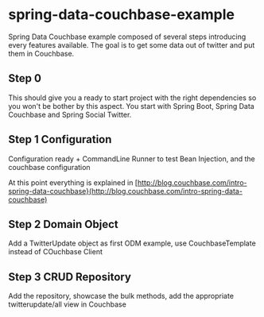 # spring-data-couchbase-example

Spring Data Couchbase example composed of several steps introducing every features available. The goal is to get some
data out of twitter and put them in Couchbase.

## Step 0

This should give you a ready to start project with the right dependencies so you won't be bother by this aspect. You
start with Spring Boot, Spring Data Couchbase and Spring Social Twitter.

## Step 1 Configuration

Configuration ready + CommandLine Runner to test Bean Injection, and the couchbase configuration

At this point everything is explained in [http://blog.couchbase.com/intro-spring-data-couchbase}(http://blog.couchbase.com/intro-spring-data-couchbase)

## Step 2 Domain Object

Add a TwitterUpdate object as first ODM example, use CouchbaseTemplate instead of COuchbase Client

## Step 3 CRUD Repository

Add the repository, showcase the bulk methods, add the appropriate twitterupdate/all view in Couchbase
